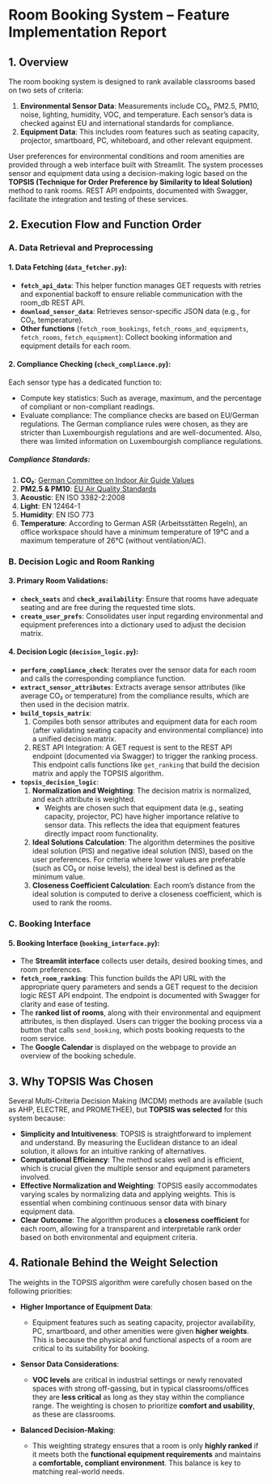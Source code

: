 # Room Booking System – Feature Implementation Report

## 1. Overview
The room booking system is designed to rank available classrooms based on two sets of criteria:

1. **Environmental Sensor Data**: Measurements include CO₂, PM2.5, PM10, noise, lighting, humidity, VOC, and temperature. Each sensor’s data is checked against EU and international standards for compliance.
2. **Equipment Data**: This includes room features such as seating capacity, projector, smartboard, PC, whiteboard, and other relevant equipment.

User preferences for environmental conditions and room amenities are provided through a web interface built with Streamlit. The system processes sensor and equipment data using a decision-making logic based on the **TOPSIS (Technique for Order Preference by Similarity to Ideal Solution)** method to rank rooms. REST API endpoints, documented with Swagger, facilitate the integration and testing of these services.

## 2. Execution Flow and Function Order

### A. Data Retrieval and Preprocessing

#### 1. Data Fetching (`data_fetcher.py`):
- **`fetch_api_data`**: This helper function manages GET requests with retries and exponential backoff to ensure reliable communication with the room_db REST API.
- **`download_sensor_data`**: Retrieves sensor-specific JSON data (e.g., for CO₂, temperature).
- **Other functions** (`fetch_room_bookings`, `fetch_rooms_and_equipments`, `fetch_rooms`, `fetch_equipment`): Collect booking information and equipment details for each room.

#### 2. Compliance Checking (`check_compliance.py`):
Each sensor type has a dedicated function to:
- Compute key statistics: Such as average, maximum, and the percentage of compliant or non-compliant readings.
- Evaluate compliance: The compliance checks are based on EU/German regulations. The German compliance rules were chosen, as they are stricter than Luxembourgish regulations and are well-documented. Also, there was limited information on Luxembourgish compliance regulations.

##### Compliance Standards:
1. **CO₂**: [German Committee on Indoor Air Guide Values](https://www.umweltbundesamt.de/en/topics/health/commissions-working-groups/german-committee-on-indoor-air-guide-values#german-committee-on-indoor-air-guide-values-air)
2. **PM2.5 & PM10**: [EU Air Quality Standards](https://environment.ec.europa.eu/topics/air/air-quality/eu-air-quality-standards_en)
3. **Acoustic**: EN ISO 3382-2:2008
4. **Light**: EN 12464-1
5. **Humidity**: EN ISO 773
6. **Temperature**: According to German ASR (Arbeitsstätten Regeln), an office workspace should have a minimum temperature of 19°C and a maximum temperature of 26°C (without ventilation/AC).

### B. Decision Logic and Room Ranking

#### 3. Primary Room Validations:
- **`check_seats`** and **`check_availability`**: Ensure that rooms have adequate seating and are free during the requested time slots.
- **`create_user_prefs`**: Consolidates user input regarding environmental and equipment preferences into a dictionary used to adjust the decision matrix.

#### 4. Decision Logic (`decision_logic.py`):
- **`perform_compliance_check`**: Iterates over the sensor data for each room and calls the corresponding compliance function.
- **`extract_sensor_attributes`**: Extracts average sensor attributes (like average CO₂ or temperature) from the compliance results, which are then used in the decision matrix.
- **`build_topsis_matrix`**:
  1. Compiles both sensor attributes and equipment data for each room (after validating seating capacity and environmental compliance) into a unified decision matrix.
  2. REST API Integration: A GET request is sent to the REST API endpoint (documented via Swagger) to trigger the ranking process. This endpoint calls functions like `get_ranking` that build the decision matrix and apply the TOPSIS algorithm.
- **`topsis_decision_logic`**:
  1. **Normalization and Weighting**: The decision matrix is normalized, and each attribute is weighted.
     - Weights are chosen such that equipment data (e.g., seating capacity, projector, PC) have higher importance relative to sensor data. This reflects the idea that equipment features directly impact room functionality.
  2. **Ideal Solutions Calculation**: The algorithm determines the positive ideal solution (PIS) and negative ideal solution (NIS), based on the user preferences. For criteria where lower values are preferable (such as CO₂ or noise levels), the ideal best is defined as the minimum value.
  3. **Closeness Coefficient Calculation**: Each room’s distance from the ideal solution is computed to derive a closeness coefficient, which is used to rank the rooms.

### C. Booking Interface

#### 5. Booking Interface (`booking_interface.py`):
- The **Streamlit interface** collects user details, desired booking times, and room preferences.
- **`fetch_room_ranking`**: This function builds the API URL with the appropriate query parameters and sends a GET request to the decision logic REST API endpoint. The endpoint is documented with Swagger for clarity and ease of testing.
- The **ranked list of rooms**, along with their environmental and equipment attributes, is then displayed. Users can trigger the booking process via a button that calls `send_booking`, which posts booking requests to the room service.
- The **Google Calendar** is displayed on the webpage to provide an overview of the booking schedule.

## 3. Why TOPSIS Was Chosen
Several Multi-Criteria Decision Making (MCDM) methods are available (such as AHP, ELECTRE, and PROMETHEE), but **TOPSIS was selected** for this system because:

- **Simplicity and Intuitiveness**: TOPSIS is straightforward to implement and understand. By measuring the Euclidean distance to an ideal solution, it allows for an intuitive ranking of alternatives.
- **Computational Efficiency**: The method scales well and is efficient, which is crucial given the multiple sensor and equipment parameters involved.
- **Effective Normalization and Weighting**: TOPSIS easily accommodates varying scales by normalizing data and applying weights. This is essential when combining continuous sensor data with binary equipment data.
- **Clear Outcome**: The algorithm produces a **closeness coefficient** for each room, allowing for a transparent and interpretable rank order based on both environmental and equipment criteria.

## 4. Rationale Behind the Weight Selection
The weights in the TOPSIS algorithm were carefully chosen based on the following priorities:

- **Higher Importance of Equipment Data**:
  - Equipment features such as seating capacity, projector availability, PC, smartboard, and other amenities were given **higher weights**. This is because the physical and functional aspects of a room are critical to its suitability for booking.

- **Sensor Data Considerations**:
  - **VOC levels** are critical in industrial settings or newly renovated spaces with strong off-gassing, but in typical classrooms/offices they are **less critical** as long as they stay within the compliance range. The weighting is chosen to prioritize **comfort and usability**, as these are classrooms.

- **Balanced Decision-Making**:
  - This weighting strategy ensures that a room is only **highly ranked** if it meets both the **functional equipment requirements** and maintains a **comfortable, compliant environment**. This balance is key to matching real-world needs.
